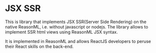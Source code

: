 # JSX SSR
This is library that implements JSX SSR(Server Side Rendering) on the native ReasonML, i.e. without javascript or nodejs. The library allows to implement SSR html views using ReasonML JSX syntax. 

It is implemented in ReasonML and allows ReactJS developers to peruse their React skills on the back-end.
